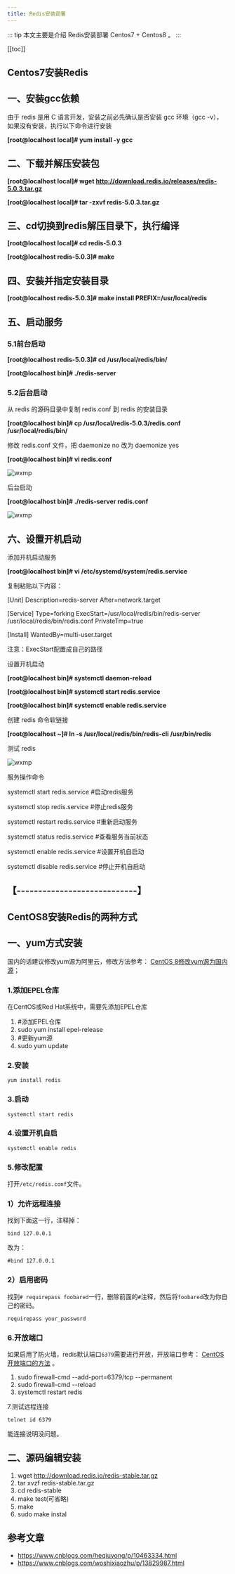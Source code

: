 ```yaml
---
title: Redis安装部署
---
```


::: tip
本文主要是介绍 Redis安装部署 Centos7 + Centos8 。
:::

[[toc]]


## Centos7安装Redis

## 一、安装gcc依赖

由于 redis 是用 C 语言开发，安装之前必先确认是否安装 gcc 环境（gcc -v），如果没有安装，执行以下命令进行安装

 **[root@localhost local]# yum install -y gcc** 

 

## 二、下载并解压安装包

**[root@localhost local]# wget http://download.redis.io/releases/redis-5.0.3.tar.gz**

**[root@localhost local]# tar -zxvf redis-5.0.3.tar.gz**

 

## 三、cd切换到redis解压目录下，执行编译

**[root@localhost local]# cd redis-5.0.3**

**[root@localhost redis-5.0.3]# make**

 

## 四、安装并指定安装目录

**[root@localhost redis-5.0.3]# make install PREFIX=/usr/local/redis**

 

## 五、启动服务

### 5.1前台启动

**[root@localhost redis-5.0.3]# cd /usr/local/redis/bin/**

**[root@localhost bin]# ./redis-server**

 

### 5.2后台启动

从 redis 的源码目录中复制 redis.conf 到 redis 的安装目录

**[root@localhost bin]# cp /usr/local/redis-5.0.3/redis.conf /usr/local/redis/bin/**

 

修改 redis.conf 文件，把 daemonize no 改为 daemonize yes

**[root@localhost bin]# vi redis.conf**

<img class= "zoom-custom-imgs" :src="$withBase('/assets/img/db/redis/install-1.png')" alt="wxmp">

后台启动

**[root@localhost bin]# ./redis-server redis.conf**

<img class= "zoom-custom-imgs" :src="$withBase('/assets/img/db/redis/install-2.png')" alt="wxmp">

 

## 六、设置开机启动

添加开机启动服务

**[root@localhost bin]# vi /etc/systemd/system/redis.service**

复制粘贴以下内容：



[Unit]
Description=redis-server
After=network.target

[Service]
Type=forking
ExecStart=/usr/local/redis/bin/redis-server /usr/local/redis/bin/redis.conf
PrivateTmp=true

[Install]
WantedBy=multi-user.target



注意：ExecStart配置成自己的路径 

 

设置开机启动

**[root@localhost bin]# systemctl daemon-reload**

**[root@localhost bin]# systemctl start redis.service**

**[root@localhost bin]# systemctl enable redis.service**

 

创建 redis 命令软链接

**[root@localhost ~]# ln -s /usr/local/redis/bin/redis-cli /usr/bin/redis**

测试 redis

<img class= "zoom-custom-imgs" :src="$withBase('/assets/img/db/redis/install-3.png')" alt="wxmp">


服务操作命令

systemctl start redis.service  #启动redis服务

systemctl stop redis.service  #停止redis服务

systemctl restart redis.service  #重新启动服务

systemctl status redis.service  #查看服务当前状态

systemctl enable redis.service  #设置开机自启动

systemctl disable redis.service  #停止开机自启动

## 【----------------------------】

## CentOS8安装Redis的两种方式

## 一、yum方式安装

国内的话建议修改yum源为阿里云，修改方法参考： [CentOS 8修改yum源为国内源](https://www.4spaces.org/centos-modify-yum-repos/)；

### 1.添加EPEL仓库

在CentOS或Red Hat系统中，需要先添加EPEL仓库

1.  \#添加EPEL仓库
2.  sudo yum install epel-release
3.  \#更新yum源
4. sudo yum update

### 2.安装

``` shell
yum install redis
```

### 3.启动

``` shell
systemctl start redis
```

### 4.设置开机自启

``` shell
systemctl enable redis
```

### 5.修改配置

打开`/etc/redis.conf`文件。

### 1）允许远程连接

找到下面这一行，注释掉：

``` shell
bind 127.0.0.1
```

改为：

``` shell
#bind 127.0.0.1
```

### 2）启用密码

找到`# requirepass foobared`一行，删除前面的`#`注释，然后将`foobared`改为你自己的密码。

``` shell
requirepass your_password
```

### 6.开放端口

如果启用了防火墙，redis默认端口`6379`需要进行开放，开放端口参考： [CentOS开放端口的方法](https://www.4spaces.org/centos-open-porter/) 。

1.  sudo firewall-cmd --add-port=6379/tcp --permanent 
2.  sudo firewall-cmd --reload 
3. systemctl restart redis

7.测试远程连接

``` shell
telnet id 6379
```

能连接说明没问题。

## 二、源码编辑安装

1.  wget http://download.redis.io/redis-stable.tar.gz
2.  tar xvzf redis-stable.tar.gz
3.  cd redis-stable
4.  make test(可省略)
5.  make
6.  sudo make instal

## 参考文章
* https://www.cnblogs.com/heqiuyong/p/10463334.html
* https://www.cnblogs.com/woshixiaozhu/p/13829987.html